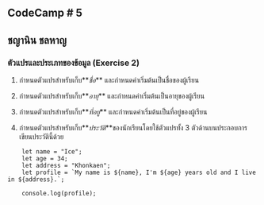 ## CodeCamp # 5

## ชญานิน ชลหาญ

### ตัวแปรและประเภทของข้อมูล (Exercise 2)

1. กำหนดตัวแปรสำหรับเก็บ**_ชื่อ_** และกำหนดค่าเริ่มต้นเป็นชื่อของผู้เรียน

2. กำหนดตัวแปรสำหรับเก็บ**_อายุ_** และกำหนดค่าเริ่มต้นเป็นอายุของผู้เรียน

3. กำหนดตัวแปรสำหรับเก็บ**_ที่อยู่_** และกำหนดค่าเริ่มต้นเป็นที่อยู่ของผู้เรียน

4. กำหนดตัวแปรสำหรับเก็บ**_ประวัติ_**ของนักเรียนโดยใช้ตัวแปรทั้ง 3 ตัวด้านบนประกอบการเขียนประวัตินี้ด้วย

```
    let name = "Ice";
    let age = 34;
    let address = "Khonkaen";
    let profile = `My name is ${name}, I'm ${age} years old and I live in ${address}.`;

    console.log(profile);
```
